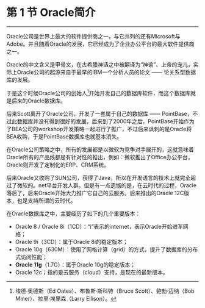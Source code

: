 # 第 1 节 Oracle简介

---

Oracle公司是世界上最大的软件提供商之一，与它并列的还有Microsoft与Adobe。并且随着Oracle的发展，它已经成为了企业办公平台的最大软件提供商之一。

Oracle的中文含义是甲骨文，在古希腊神话之中被翻译为“神谕”、上帝的宠儿，实际上Oracle公司的起源来自于最早的IBM一个分析人员的论文 —— 论关系型数据库的发展。

于是这个时候Oracle公司的创始人[^1]开始开发自己的数据库软件，而这个数据库就是后来的Oracle数据库。

后来Scott离开了Oracle公司，开发了一套属于自己的数据库 —— PointBase，不过此数据库并没有得到很好的发展，后来到了2000年之后，PointBase开始作为了BEA公司的workshop开发策略一起进行了推广，不过后来讽刺的是Oracle将BEA收购，于是PointBase数据库也就基本消失。

在Oracle公司策略之中，所有的发展都是以微软为竞争对手展开的，这就意味着Oracle所有的产品线都是有针对性的推出，例如：微软推出了Office办公平台，Oracle则开发了定制化的ERP、CRM系统。

后来Oracle又收购了SUN公司，获得了Java，所以在开发语言的技术上就完全超过了微软的。net平台开发人群。但是有一点遗憾的是，在云时代的过程，Oracle落后了，后来Oracle开始大力推广它自己的云服务。后来推出的Oracle 12C版本，也是支持所谓的云时代。

在Oracle数据库之中，主要经历了如下的几个重要版本：

* Oracle 8 / Oracle 8i（1CD）：“i”表示的internet，表示Oracle开始进军网络；
* Oracle 9i（3CD）：属于Oracle 8i的稳定版本；
* Oracle 10g（630M）：使用了网格计算（grid）的方式，提升了数据库的分布式访问性能；
* **Oracle 11g**（1.7G）：属于Oracle 10g的稳定版本；
* Oracle 12c；指的是云服务（cloud）支持，是现在的最新版本。

[^1]:埃德·奥德斯（Ed Oates）、布鲁斯·斯科特（Bruce Scott）、鲍勃·迈纳（Bob Miner）、拉里·埃里森（Larry Ellison）。

